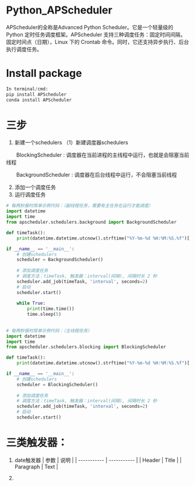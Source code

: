 # Python_APScheduler
APScheduler的全称是Advanced Python Scheduler。它是一个轻量级的 Python 定时任务调度框架。APScheduler 支持三种调度任务：固定时间间隔，固定时间点（日期），Linux 下的 Crontab 命令。同时，它还支持异步执行、后台执行调度任务。

# Install package
```py
In terminal/cmd:
pip install APScheduler
conda install APScheduler
```

# 三步
1. 新建一个schedulers
    （1）新建调度器schedulers
    
    
    BlockingScheduler : 调度器在当前进程的主线程中运行，也就是会阻塞当前线程
    
    
    BackgroundScheduler : 调度器在后台线程中运行，不会阻塞当前线程
    
    
2. 添加一个调度任务
3. 运行调度任务


```py
# 每两秒报时简单示例代码：（副线程任务，需要有主任务在运行才能调度）
import datetime
import time
from apscheduler.schedulers.background import BackgroundScheduler

def timeTask():
    print(datetime.datetime.utcnow().strftime("%Y-%m-%d %H:%M:%S.%f")[:-3])

if __name__ == '__main__':
    # 创建schedulers
    scheduler = BackgroundScheduler()
    
    # 添加调度任务
    # 调度方法：timeTask, 触发器：interval(间隔), 间隔时长 2 秒
    scheduler.add_job(timeTask, 'interval', seconds=2)
    # 启动
    scheduler.start()
    
    while True:
        print(time.time())
        time.sleep(5)
        
        
# 每两秒报时简单示例代码：（主线程任务）    
import datetime
import time
from apscheduler.schedulers.blocking import BlockingScheduler

def timeTask():
    print(datetime.datetime.utcnow().strftime("%Y-%m-%d %H:%M:%S.%f")[:-3])

if __name__ == '__main__':
    # 创建schedulers
    scheduler = BlockingScheduler()
    
    # 添加调度任务
    # 调度方法：timeTask, 触发器：interval(间隔), 间隔时长 2 秒
    scheduler.add_job(timeTask, 'interval', seconds=2)
    # 启动
    scheduler.start()
```    
# 三类触发器：
1. date触发器
| 参数      | 说明 |
| ----------- | ----------- |
| Header      | Title       |
| Paragraph   | Text        |

2.



